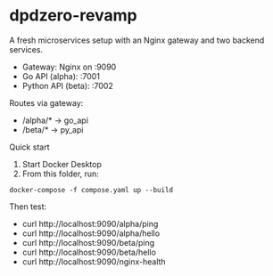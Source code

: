 # dpdzero-revamp

A fresh microservices setup with an Nginx gateway and two backend services.

- Gateway: Nginx on :9090
- Go API (alpha): :7001
- Python API (beta): :7002

Routes via gateway:
- /alpha/* -> go_api
- /beta/*  -> py_api

Quick start

1) Start Docker Desktop
2) From this folder, run:

```
docker-compose -f compose.yaml up --build
```

Then test:
- curl http://localhost:9090/alpha/ping
- curl http://localhost:9090/alpha/hello
- curl http://localhost:9090/beta/ping
- curl http://localhost:9090/beta/hello
- curl http://localhost:9090/nginx-health

